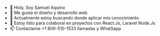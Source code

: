 - 👋 Hola, Soy Samuel Aquino
- 👀 Me gusta el diseño y desarrollo web
- 🌱 Actualmente estoy buscando donde aplicar mis conocimiento 
- 💞️ Estoy listo para colaboral en proyectos con React.Js, Laravel Node.Js
- 📫 Contactame +1 809-510-1533 llamadas y WhatSapp


